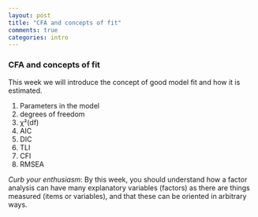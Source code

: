 ```yaml
---
layout: post
title: "CFA and concepts of fit"
comments: true
categories: intro
---
```


<a name="top"></a>
### CFA and concepts of fit

This week we will introduce the concept of good model fit and how it is estimated.

1. Parameters in the model
2. degrees of freedom
3. χ²(df)
4. AIC
5. DIC
6. TLI
7. CFI
8. RMSEA


*Curb your enthusiasm*: By this week, you should understand how a factor analysis can have many explanatory variables (factors) as there are things measured (items or variables), and that these can be oriented in arbitrary ways. 

